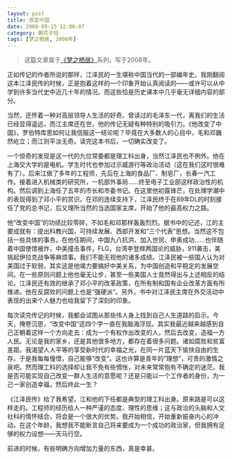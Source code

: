 ```yaml
---
layout: post
title: 改变中国
date: 2008-09-15 12:00:07
category: 朝花夕拾
tags: [梦之栖居, 2008年]
---
```


> 这篇文章属于[《梦之栖居》](/posts/where-the-dreams-reside/)系列，写于2008年。
	
<!--more-->

正如传记的作者所说的那样，江泽民的一生堪称中国当代的一部编年史。我刚翻阅这本江泽民传的时候，正是抱着这样的一个印象开始认真阅读的——或许可以从中学到许多当代史中近几十年的情况。而这些恰是历史课本中几乎毫无详细内容的部分。

当然，还怀着一种对高层领导人生活的好奇。曾读过的毛泽东一代，离我们的生活已经显得遥远，而江主席还在世，他的传记无疑有种特别的吸引力。《他改变了中国》，罗伯特库恩如何让我信服这一结论呢？毕竟在大多数人的心目中，毛和邓巍然屹立；而江则平淡无奇。读完这本书后，一切确实改变了。

一个惊奇的发现是这一代的九位常委都是理工科出身，当然江泽民也不例外。他在上海交大学的是电机。学生时代也参加过示威游行等政治活动（这在我们这时很难有了）。后来江做了多年的工程师，先后在上海的食品厂、制皂厂，长春一汽工作。接着进入机械类的研究所，一机部外事局……终至电子工业部这样政治性的机构。然后调到上海任了五年的市长和市委书记。在这里他初露锋芒，在处理学潮中的表现得到了邓小平的赏识。在邓的连续支持下，江泽民终于在89年DL的时刻接任了党的总书记，后又理所当然的当选国家主席，开始了他的最高权力之路。

他“改变中国”的功绩比较零碎，不如毛和邓那样轰轰烈烈。据书中的记述，江的主要成就有：提出科教兴国，可持续发展、西部开发和“三个代表”思想。当然这不包括一些具体的事务。在他任期间，中国九八抗洪、加入世贸、申奥成功……也伴随着中国使馆被炸，中美撞击事件，FLG，台湾李登辉两国论的威胁，911袭击，美挑起伊拉克战争等麻烦事。我们不能无视他的诸多成绩。江泽民被一些国人认为对美国过于软弱，其实这是他竭力要搞好中美关系，为中国创造和平稳定的发展空间。在一些原则问题上他也毫无让步，甚至一些美国人士竟然得出与上述相反的结论。江泽民还有效的继承了邓小平的改革政策，在所有制和国有企业改革方面有所推进。他在反腐败的问题上也是“强硬派”。另外，书中对江泽民主席在外交活动中表现的出来个人魅力也给我留下了深刻的印象。

每次读完传记的时候，我都会试图从那些伟人身上找到自己人生道路的启示。今天，掩卷沉思，“改变中国”这四个字一直在我脑海浮现。其实我最近越来越感到自己正朝着这样一个方向走去：成为一个有权作出改变的人，然后去改变，造福一方人民。无论是我的家乡，还是其他很多地方，都存在着很多问题。诸如腐败和贫富差距。我渴望人人平等的享受新时代的幸福之光，在同一片蓝天下愉快自由的生存。于是我每每憧憬，自己能够“改变”。这也许算是青年的“理想”，可贵的激情之泉吧。然而理工科的选择却让我不免有些惆怅，对未来常常抱有不确定的迷茫。我是否可能实现自己改变一群人生活的意愿呢？还是只能以一个工作者的身份，为一己一家创造幸福，然后终此一生？

《江泽民传》给了我希望。江和他的下任都是典型的理工科出身。原来路是可以这样走的。工程师的经历给人一种严谨的态度、理性的思维；这与政治的头脑和人文社科的情怀结合，将会是一个很大的优势。我开始相信，开始重新振奋内心的冲动。在这个年龄，我想我不能断言自己将来要成为一个成功的政治家，但我拥有足够的权力设想——天马行空。

前进的时候，有些明确方向增加力量的东西，真是幸甚。